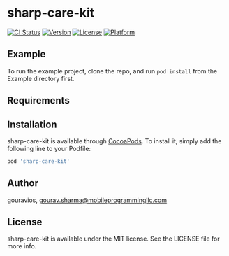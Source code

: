 # sharp-care-kit

[![CI Status](https://img.shields.io/travis/gouravios/sharp-care-kit.svg?style=flat)](https://travis-ci.org/gouravios/sharp-care-kit)
[![Version](https://img.shields.io/cocoapods/v/sharp-care-kit.svg?style=flat)](https://cocoapods.org/pods/sharp-care-kit)
[![License](https://img.shields.io/cocoapods/l/sharp-care-kit.svg?style=flat)](https://cocoapods.org/pods/sharp-care-kit)
[![Platform](https://img.shields.io/cocoapods/p/sharp-care-kit.svg?style=flat)](https://cocoapods.org/pods/sharp-care-kit)

## Example

To run the example project, clone the repo, and run `pod install` from the Example directory first.

## Requirements

## Installation

sharp-care-kit is available through [CocoaPods](https://cocoapods.org). To install
it, simply add the following line to your Podfile:

```ruby
pod 'sharp-care-kit'
```

## Author

gouravios, gourav.sharma@mobileprogrammingllc.com

## License

sharp-care-kit is available under the MIT license. See the LICENSE file for more info.
